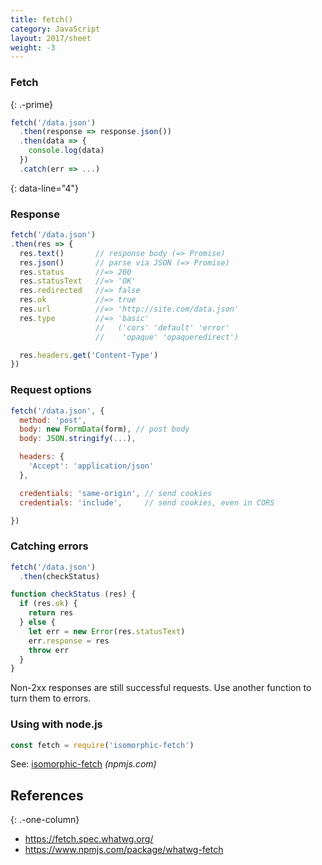 ```yaml
---
title: fetch()
category: JavaScript
layout: 2017/sheet
weight: -3
---
```


### Fetch
{: .-prime}

```js
fetch('/data.json')
  .then(response => response.json())
  .then(data => {
    console.log(data)
  })
  .catch(err => ...)
```
{: data-line="4"}

### Response

```js
fetch('/data.json')
.then(res => {
  res.text()       // response body (=> Promise)
  res.json()       // parse via JSON (=> Promise)
  res.status       //=> 200
  res.statusText   //=> 'OK'
  res.redirected   //=> false
  res.ok           //=> true
  res.url          //=> 'http://site.com/data.json'
  res.type         //=> 'basic'
                   //   ('cors' 'default' 'error'
                   //    'opaque' 'opaqueredirect')

  res.headers.get('Content-Type')
})
```

### Request options

```js
fetch('/data.json', {
  method: 'post',
  body: new FormData(form), // post body
  body: JSON.stringify(...),

  headers: {
    'Accept': 'application/json'
  },

  credentials: 'same-origin', // send cookies
  credentials: 'include',     // send cookies, even in CORS

})
```

### Catching errors

```js
fetch('/data.json')
  .then(checkStatus)
```

```js
function checkStatus (res) {
  if (res.ok) {
    return res
  } else {
    let err = new Error(res.statusText)
    err.response = res
    throw err
  }
}
```

Non-2xx responses are still successful requests. Use another function to turn them to errors.

### Using with node.js

```js
const fetch = require('isomorphic-fetch')
```

See: [isomorphic-fetch](https://npmjs.com/package/isomorphic-fetch) _(npmjs.com)_

## References
{: .-one-column}

- <https://fetch.spec.whatwg.org/>
- <https://www.npmjs.com/package/whatwg-fetch>
